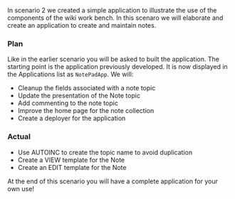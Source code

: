 <!-- Scenario text goes here -->
In scenario 2 we created a simple application to illustrate the use of the components of the wiki work bench. In this scenaro we will elaborate and create an application to create and maintain notes.
### Plan
Like in the earlier scenario you will be asked to built the application. The starting point is the application previously developed. It is now displayed in the Applications list as `NotePadApp`.  We will:
* Cleanup the fields associated with a note topic
* Update the presentation of the Note topic
* Add commenting to the note topic
* Improve the home page for the note collection
* Create a deployer for the application

### Actual
* Use AUTOINC to create the topic name to avoid duplication
* Create a VIEW template for the Note
* Create an EDIT template for the Note


At the end of this scenario you will have a complete application for your own use!

<!-- Solution text (if any) goes here -->

